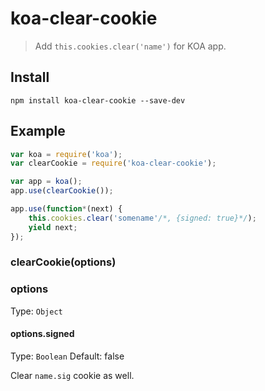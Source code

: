 koa-clear-cookie
================

> Add `this.cookies.clear('name')` for KOA app.

## Install
```
npm install koa-clear-cookie --save-dev
```

## Example
```js
var koa = require('koa');
var clearCookie = require('koa-clear-cookie');

var app = koa();
app.use(clearCookie());

app.use(function*(next) {
    this.cookies.clear('somename'/*, {signed: true}*/);
    yield next;
});
```

### clearCookie(options)

### options

Type: `Object`

#### options.signed
Type: `Boolean`
Default: false

Clear `name.sig` cookie as well.
